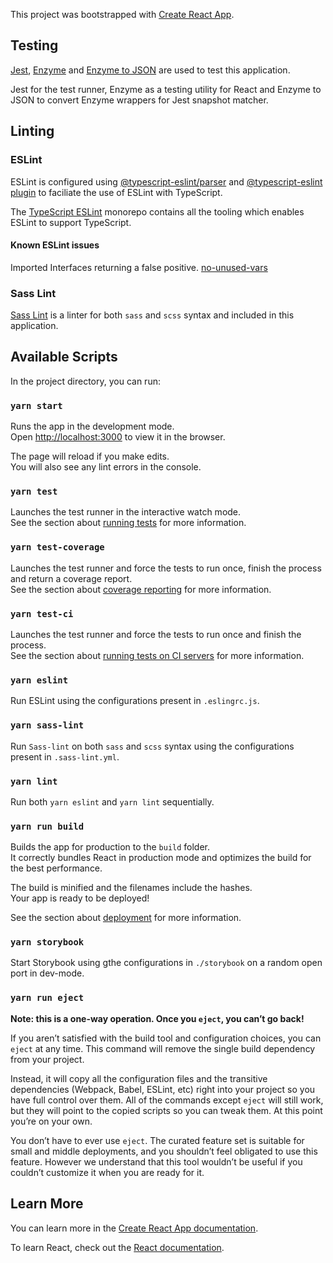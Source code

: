 This project was bootstrapped with [Create React App](https://github.com/facebook/create-react-app).

## Testing

[Jest](https://github.com/facebook/jest), [Enzyme](https://github.com/airbnb/enzyme) and [Enzyme to JSON](https://github.com/adriantoine/enzyme-to-json) are used to test this application.

Jest for the test runner, Enzyme as a testing utility for React and Enzyme to JSON to convert Enzyme wrappers for Jest snapshot matcher.

## Linting

### ESLint

ESLint is configured using [@typescript-eslint/parser](https://github.com/typescript-eslint/typescript-eslint/tree/master/packages/parser) and [@typescript-eslint plugin](https://github.com/typescript-eslint/typescript-eslint/tree/master/packages/eslint-plugin) to faciliate the use of ESLint with TypeScript.

The [TypeScript ESLint](https://github.com/typescript-eslint/typescript-eslint) monorepo contains all the tooling which enables ESLint to support TypeScript.

#### Known ESLint issues

Imported Interfaces returning a false positive.
[no-unused-vars](https://github.com/eslint/typescript-eslint-parser/issues/223)

### Sass Lint

[Sass Lint](https://github.com/sasstools/sass-lint) is a linter for both `sass` and `scss` syntax and included in this application.

## Available Scripts

In the project directory, you can run:

### `yarn start`

Runs the app in the development mode.<br>
Open [http://localhost:3000](http://localhost:3000) to view it in the browser.

The page will reload if you make edits.<br>
You will also see any lint errors in the console.

### `yarn test`

Launches the test runner in the interactive watch mode.<br>
See the section about [running tests](https://facebook.github.io/create-react-app/docs/running-tests) for more information.

### `yarn test-coverage`

Launches the test runner and force the tests to run once, finish the process and return a coverage report.<br>
See the section about [coverage reporting](https://facebook.github.io/create-react-app/docs/running-tests#coverage-reporting) for more information.

### `yarn test-ci`

Launches the test runner and force the tests to run once and finish the process.<br>
See the section about [running tests on CI servers](https://facebook.github.io/create-react-app/docs/running-tests#on-ci-servers) for more information.

### `yarn eslint`

Run ESLint using the configurations present in `.eslingrc.js`.

### `yarn sass-lint`

Run `Sass-lint` on both `sass` and `scss` syntax using the configurations present in `.sass-lint.yml`.

###  `yarn lint`

Run both `yarn eslint` and `yarn lint` sequentially.

### `yarn run build`

Builds the app for production to the `build` folder.<br>
It correctly bundles React in production mode and optimizes the build for the best performance.

The build is minified and the filenames include the hashes.<br>
Your app is ready to be deployed!

See the section about [deployment](https://facebook.github.io/create-react-app/docs/deployment) for more information.

### `yarn storybook`

Start Storybook using gthe configurations in `./storybook` on a random open port in dev-mode.

### `yarn run eject`

**Note: this is a one-way operation. Once you `eject`, you can’t go back!**

If you aren’t satisfied with the build tool and configuration choices, you can `eject` at any time. This command will remove the single build dependency from your project.

Instead, it will copy all the configuration files and the transitive dependencies (Webpack, Babel, ESLint, etc) right into your project so you have full control over them. All of the commands except `eject` will still work, but they will point to the copied scripts so you can tweak them. At this point you’re on your own.

You don’t have to ever use `eject`. The curated feature set is suitable for small and middle deployments, and you shouldn’t feel obligated to use this feature. However we understand that this tool wouldn’t be useful if you couldn’t customize it when you are ready for it.

## Learn More

You can learn more in the [Create React App documentation](https://facebook.github.io/create-react-app/docs/getting-started).

To learn React, check out the [React documentation](https://reactjs.org/).
